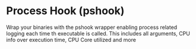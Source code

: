 # Process Hook (pshook)

Wrap your binaries with the pshook wrapper enabling process related logging each
time th executable is called. This includes all arguments, CPU info over execution
time, CPU Core utilized and more
